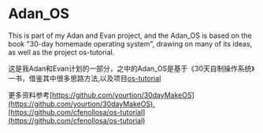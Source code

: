 # Adan_OS



This is part of my Adan and Evan project, and the Adan_OS is based on the book "30-day homemade operating system", drawing on many of its ideas, as well as the project os-tutorial.

这是我Adan和Evan计划的一部分，之中的Adan_OS是基于《30天自制操作系统》一书，借鉴其中很多思路方法,以及项目[os-tutorial](https://github.com/cfenollosa/os-tutorial)



更多资料参考[https://github.com/yourtion/30dayMakeOS](https://github.com/yourtion/30dayMakeOS),[https://github.com/cfenollosa/os-tutorial](https://github.com/cfenollosa/os-tutorial)